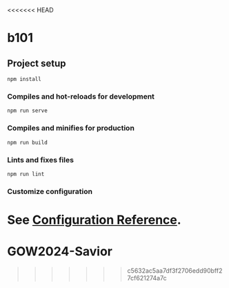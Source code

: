<<<<<<< HEAD
# b101

## Project setup
```
npm install
```

### Compiles and hot-reloads for development
```
npm run serve
```

### Compiles and minifies for production
```
npm run build
```

### Lints and fixes files
```
npm run lint
```

### Customize configuration
See [Configuration Reference](https://cli.vuejs.org/config/).
=======
# GOW2024-Savior
>>>>>>> c5632ac5aa7df3f2706edd90bff27cf621274a7c

